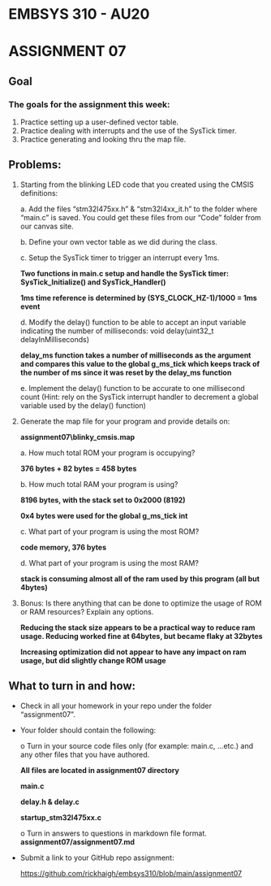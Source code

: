 # EMBSYS 310 - AU20
# ASSIGNMENT 07
## Goal
### The goals for the assignment this week:
1. Practice setting up a user-defined vector table.
2. Practice dealing with interrupts and the use of the SysTick timer.
3. Practice generating and looking thru the map file.
## Problems:
1. Starting from the blinking LED code that you created using the CMSIS definitions:
    
    a. Add the files “stm32l475xx.h” & “stm32l4xx_it.h” to the folder where “main.c” is saved. You could get these files from our “Code” folder from our canvas site.
    
    b. Define your own vector table as we did during the class.
    
    c. Setup the SysTick timer to trigger an interrupt every 1ms.
    
    **Two functions in main.c setup and handle the SysTick timer: SysTick_Initialize() and SysTick_Handler()**

    **1ms time reference is determined by (SYS_CLOCK_HZ-1)/1000 = 1ms event**
    
    d. Modify the delay() function to be able to accept an input variable indicating the number of milliseconds: void delay(uint32_t delayInMilliseconds)

    **delay_ms function takes a number of milliseconds as the argument and compares this value to the global g_ms_tick which keeps track of the number of ms since it was reset by the delay_ms function**
    
    e. Implement the delay() function to be accurate to one millisecond count (Hint: rely on the SysTick interrupt handler to decrement a global variable used by the delay() function)
2. Generate the map file for your program and provide details on:
   
    **assignment07\blinky_cmsis.map**

    a. How much total ROM your program is occupying?
   
    **376 bytes + 82 bytes = 458 bytes**

    b. How much total RAM your program is using?
   
    **8196 bytes, with the stack set to 0x2000 (8192)**
    
    **0x4 bytes were used for the global g_ms_tick int**

    c. What part of your program is using the most ROM?
   
    **code memory, 376 bytes**

    d. What part of your program is using the most RAM?
   
    **stack is consuming almost all of the ram used by this program (all but 4bytes)**

3. Bonus: Is there anything that can be done to optimize the usage of ROM or RAM resources? Explain any options.
   
   **Reducing the stack size appears to be a practical way to reduce ram usage.  Reducing worked fine at 64bytes, but became flaky at 32bytes**

   **Increasing optimization did not appear to have any impact on ram usage, but did slightly change ROM usage**
## What to turn in and how:
- Check in all your homework in your repo under the folder “assignment07”.
- Your folder should contain the following:

    o Turn in your source code files only (for example: main.c, …etc.) and any other files that you have authored.

    **All files are located in assignment07 directory**
    
    **main.c**
    
    **delay.h & delay.c**

    **startup_stm32l475xx.c** 

    o Turn in answers to questions in markdown file format.
    **assignment07/assignment07.md**

- Submit a link to your GitHub repo assignment:

    https://github.com/rickhaigh/embsys310/blob/main/assignment07